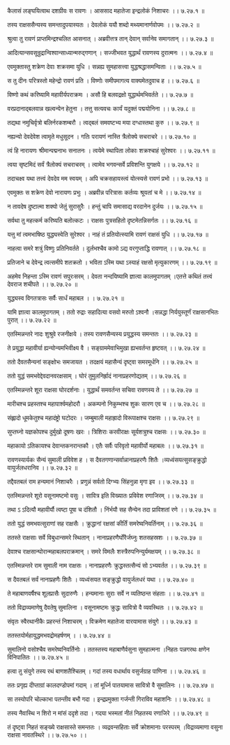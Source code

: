 कैलासं लङ्घयित्वाथ दशग्रीवः स रावणः ।
आससाद महातेजा इन्द्रलोकं निशाचरः ।। ७.२७.१ ॥

तस्य राक्षससैन्यस्य समन्तादुपयास्यतः ।
देवलोकं ययौ शब्दो मथ्यमानार्णवोपमः ।। ७.२७.२ ॥

श्रुत्वा तु रावणं प्राप्तमिन्द्रश्चलित आसनात् ।
अब्रवीत्तत्र तान् देवान् सर्वानेव समागतान् ।। ७.२७.३ ॥

आदित्यान्सवसून्रुद्रान्विश्वान्साध्यान्मरुद्गणान् ।
सज्जीभवत युद्धार्थं रावणस्य दुरात्मनः ।। ७.२७.४ ॥

एवमुक्तास्तु शक्रेण देवाः शक्रसमा युधि ।
सन्नह्य सुमहासत्त्वा युद्धश्रद्धासमन्विताः ।। ७.२७.५ ॥

स तु दीनः परित्रस्तो महेन्द्रो रावणं प्रति ।
विष्णोः समीपमागत्य वाक्यमेतदुवाच ह ।। ७.२७.६ ॥

विष्णो कथं करिष्यामि महावीर्यपराक्रमः ।
असौ हि बलवद्रक्षो युद्धार्थमभिवर्तते ।। ७.२७.७ ॥

वरप्रदानाद्बलवान्न खल्वन्येन हेतुना ।
तत्तु सत्यवचः कार्यं यदुक्तं पद्मयोनिना ।। ७.२७.८ ॥

तद्यथा नमुचिर्वृत्रो बलिर्नरकशम्बरौ ।
त्वद्बलं समवष्टभ्य मया दग्धास्तथा कुरु ।। ७.२७.९ ॥

नह्यन्यो देवदेवेश त्वामृते मधुसूदन ।
गतिः परायणं नास्ति त्रैलोक्ये सचराचरे ।। ७.२७.१० ॥

त्वं हि नारायणः श्रीमान्पद्मनाभः सनातनः ।
त्वयेमे स्थापिता लोकाः शक्रश्चाहं सुरेश्वरः ।। ७.२७.११ ॥

त्वया सृष्टमिदं सर्वं त्रैलोक्यं सचराचरम् ।
त्वामेव भगवन्सर्वे प्रविशन्ति युगक्षये ।। ७.२७.१२ ॥

तदाचक्ष्व यथा तत्त्वं देवदेव मम स्वयम् ।
अपि चक्रसहायस्त्वं योत्स्यसे रावणं प्रभो ।। ७.२७.१३ ॥

एवमुक्तः स शक्रेण देवो नारायणः प्रभुः ।
अब्रवीन्न परित्रासः कर्तव्यः श्रूयतां च मे ।। ७.२७.१४ ॥

न तावदेष दुष्टात्मा शक्यो जेतुं सुरासुरैः ।
हन्तुं चापि समासाद्य वरदानेन दुर्जयः ।। ७.२७.१५ ॥

सर्वथा तु महत्कर्म करिष्यति बलोत्कटः ।
राक्षसः पुत्रसहितो दृष्टमेतन्निसर्गतः ।। ७.२७.१६ ॥

यत्तु मां त्वमभाषिष्ठ युद्ध्यस्वेति सुरेश्वर ।
नाहं तं प्रतियोत्स्यामि रावणं राक्षसं युधि ।। ७.२७.१७ ॥

नाहत्वा समरे शत्रुं विष्णुः प्रतिनिवर्तते ।
दुर्लभश्चैव कामो ऽद्य वरगुप्ताद्धि रावणात् ।। ७.२७.१८ ॥

प्रतिजाने च देवेन्द्र त्वत्समीपे शतक्रतो ।
भविता ऽस्मि यथा ऽस्याहं रक्षसो मृत्युकारणम् ।। ७.२७.१९ ॥

अहमेव निहन्ता ऽस्मि रावणं सपुरःसरम् ।
देवता नन्दयिष्यामि ज्ञात्वा कालमुपागतम् ।एतत्ते कथितं तत्त्वं देवराज शचीपते ।। ७.२७.२० ॥

युद्ध्यस्व विगतत्रासः सर्वैः सार्धं महाबल ।
। ७.२७.२१ ॥

यामि ज्ञात्वा कालमुपागतम् ।
ततो रुद्राः सहादित्या वसवो मरुतो ऽश्वनौ ।सन्नद्धा निर्ययुस्तूर्णं राक्षसानभितः पुरात् ।। ७.२७.२२ ॥

एतस्मिन्नन्तरे नादः शुश्रुवे रजनीक्षये ।
तस्य रावणसैन्यस्य प्रयुद्धस्य समन्ततः ।। ७.२७.२३ ॥

ते प्रयुद्धा महावीर्या ह्यन्योन्यमभिवीक्ष्य वै ।
सङ्ग्राममेवाभिमुखा ह्यभवर्तन्त हृष्टवत् ।। ७.२७.२४ ॥

ततो दैवतसैन्यनां सङ्क्षोभः समजायत ।
तदक्षयं महासैन्यं दृष्ट्वा समरमूर्धनि ।। ७.२७.२५ ॥

ततो युद्धं समभवेद्देवदानवरक्षसाम् ।
घोरं तुमुलनिर्ह्रादं नानाप्रहरणोद्यतम् ।। ७.२७.२६ ॥

एतस्मिन्नन्तरे शूरा राक्षसा घोरदर्शनाः ।
युद्धार्थं समवर्तन्त सचिवा रावणस्य ते ।। ७.२७.२७ ॥

मारीचश्च प्रहस्तश्च महापार्श्वमहोदरौ ।
अकम्पनो निकुम्भश्च शुकः सारण एव च ।। ७.२७.२८ ॥

संह्लादो धूमकेतुश्च महादंष्ट्रो घटोदरः ।
जम्बुमाली महाह्रादो विरूपाक्षश्च राक्षसः ।। ७.२७.२९ ॥

सुप्तघ्नो यज्ञकोपश्च दुर्मुखो दूषणः खरः ।
त्रिशिराः करवीराक्षः सूर्यशत्रुश्च राक्षसः ।। ७.२७.३० ॥

महाकायो ऽतिकायश्च देवान्तकनरान्तकौ ।
एतैः सर्वैः परिवृतो महावीर्यो महाबलः ।। ७.२७.३१ ॥

रावणस्यार्यकः सैन्यं सुमाली प्रविवेश ह ।
स दैवतगणान्सर्वान्नानाप्रहरणैः शितैः ।व्यध्वंसयत्सुसङ्क्रुद्धो वायुर्जलधरानिव ।। ७.२७.३२ ॥

तद्दैवतबलं राम हन्यमानं निशाचरैः ।
प्रणुन्नं सर्वतो दिग्भ्यः सिंहनुन्ना मृगा इव ।। ७.२७.३३ ॥

एतस्मिन्नन्तरे शूरो वसूनामष्टमो वसुः ।
सावित्र इति विख्यातः प्रविवेश रणाजिरम् ।। ७.२७.३४ ॥

तथा ऽ ऽदित्यौ महावीर्यौ त्वष्टा पूषा च दंशितौ ।
निंर्भयौ सह सैन्येन तदा प्राविशतां रणे ।। ७.२७.३५ ॥

ततो युद्धं समभवत्सुराणां सह राक्षसैः ।
क्रुद्धानां रक्षसां कीर्तिं समरेष्वनिवर्तिनाम् ।। ७.२७.३६ ॥

ततस्ते राक्षसाः सर्वे विबुधान्समरे स्थितान् ।
नानाप्रहरणैर्घोरैर्जघ्नुः शतसहस्रशः ।। ७.२७.३७ ॥

देवाश्च राक्षसान्घोरान्महाबलपराक्रमान् ।
समरे विमलैः शस्त्रैरुपनिन्युर्यमक्षयम् ।। ७.२७.३८ ॥

एतस्मिन्नन्तरे राम सुमाली नाम राक्षसः ।
नानाप्रहरणैः क्रुद्धस्तत्सैन्यं सो ऽभ्यवर्तत ।। ७.२७.३९ ॥

स दैवतबलं सर्वं नानाप्रहणैः शितैः ।
व्यध्वंसयत सङ्क्रुद्धो वायुर्जलधरं यथा ।। ७.२७.४० ॥

ते महाबाणवर्षैश्च शूलप्रासैः सुदारुणैः ।
हन्यमानाः सुराः सर्वे न व्यतिष्ठन्त संहताः ।। ७.२७.४१ ॥

ततो विद्राव्यमाणेषु दैवतेषु सुमालिना ।
वसूनामष्टमः क्रुद्धः सावित्रो वै व्यवस्थितः ।। ७.२७.४२ ॥

संवृतः स्वैरथानीकैः प्रहरन्तं निशाचरम् ।
विक्रमेण महातेजा वारयामास संयुगे ।। ७.२७.४३ ॥

ततस्तयोर्महायुद्धमभवद्रोमहर्षणम् ।
। ७.२७.४४ ॥

सुमालिनो वसोश्चैव समरेष्वनिवर्तिनोः ।
ततस्तस्य महाबाणैर्वसुना सुमहात्मना ।निहतः पन्नगरथः क्षणेन विनिपातितः ।। ७.२७.४५ ॥

हत्वा तु संयुगे तस्य रथं बाणशतैश्चितम् ।
गदां तस्य वधार्थाय वसुर्जग्राह पाणिना ।। ७.२७.४६ ॥

ततः प्रगृह्य दीप्ताग्रां कालदण्डोपमां गदाम् ।
तां मूर्ध्नि पातयामास सावित्रो वै सुमालिनः ।। ७.२७.४७ ॥

सा तस्योपरि चोल्काभा पतन्तीव बभौ गदा ।
इन्द्रप्रमुक्ता गर्जन्ती गिराविव महाशनिः ।। ७.२७.४८ ॥

तस्य नैवास्थि न शिरो न मांसं ददृशे तदा ।
गदया भस्मतां नीतं निहतस्य रणाजिरे ।। ७.२७.४९ ॥

तं दृष्ट्वा निहतं सङ्ख्ये राक्षसास्ते समन्ततः ।
व्यद्रवन्सहिताः सर्वे क्रोशमानाः परस्परम् ।विद्राव्यमाणा वसुना राक्षसा नावतस्थिरे ।। ७.२७.५० ।।

